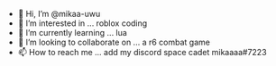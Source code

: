 - 👋 Hi, I’m @mikaa-uwu
- 👀 I’m interested in ... roblox coding
- 🌱 I’m currently learning ... lua 
- 💞️ I’m looking to collaborate on ... a r6 combat game
- 📫 How to reach me ... add my discord space cadet mikaaaa#7223

<!---
mikaa-uwu/mikaa-uwu is a ✨ special ✨ repository because its `README.md` (this file) appears on your GitHub profile.
You can click the Preview link to take a look at your changes.
--->
